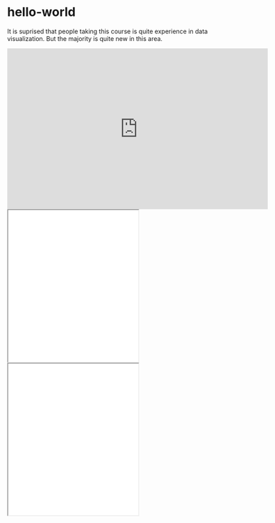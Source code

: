 # hello-world


It is suprised that people taking this course is quite experience in data visualization.  But the majority is quite new in this area.

<iframe width="600" height="371" seamless frameborder="0" scrolling="no" src="https://docs.google.com/spreadsheets/d/1Bjj6jNGodtpLdZH6dMyJHL-ASb3AAjqgD1Ryx6KTdzo/pubchart?oid=1671155721&amp;format=interactive"></iframe>

<iframe src=”https://smeitse.github.io/leaflet-map-simple” width=”90%” height=350></iframe>

 <iframe src=”https://smeitse.github.io/highcharts-scatter-csv” width=”90%” height=350></iframe>
